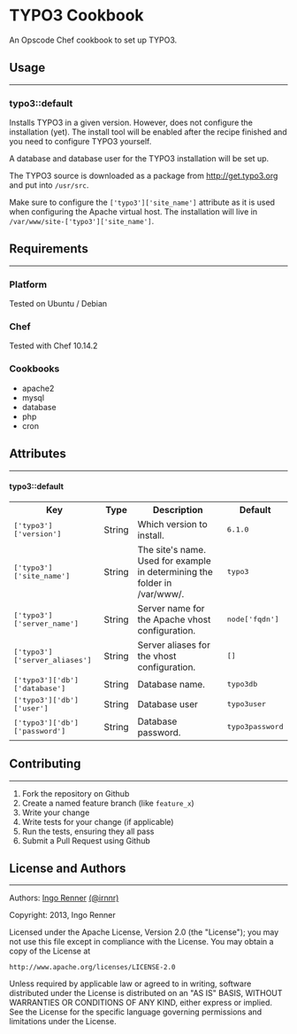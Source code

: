 # TYPO3 Cookbook

An Opscode Chef cookbook to set up TYPO3.

## Usage
---
### typo3::default

Installs TYPO3 in a given version. However, does not configure the installation (yet). The install tool will be enabled after the recipe finished and you need to configure TYPO3 yourself.

A database and database user for the TYPO3 installation will be set up. 

The TYPO3 source is downloaded as a package from <http://get.typo3.org> and put into `/usr/src`.

Make sure to configure the `['typo3']['site_name']` attribute as it is used when configuring the Apache virtual host. The installation will live in `/var/www/site-['typo3']['site_name']`.

## Requirements
---

### Platform

Tested on Ubuntu / Debian

### Chef

Tested with Chef 10.14.2 

### Cookbooks

* apache2
* mysql
* database
* php
* cron


## Attributes
---

#### typo3::default
<table>
  <tr>
    <th>Key</th>
    <th>Type</th>
    <th>Description</th>
    <th>Default</th>
  </tr>
  <tr>
    <td><tt>['typo3']['version']</tt></td>
    <td>String</td>
    <td>Which version to install.</td>
    <td><tt>6.1.0</tt></td>
  </tr>
  <tr>
    <td><tt>['typo3']['site_name']</tt></td>
    <td>String</td>
    <td>The site's name. Used for example in determining the folder in /var/www/.</td>
    <td><tt>typo3</tt></td>
  </tr>  
  <tr>
    <td><tt>['typo3']['server_name']</tt></td>
    <td>String</td>
    <td>Server name for the Apache vhost configuration.</td>
    <td><tt>node['fqdn']</tt></td>
  </tr>
  <tr>
    <td><tt>['typo3']['server_aliases']</tt></td>
    <td>String</td>
    <td>Server aliases for the vhost configuration.</td>
    <td><tt>[]</tt></td>
  </tr>
  <tr>
    <td><tt>['typo3']['db']['database']</tt></td>
    <td>String</td>
    <td>Database name.</td>
    <td><tt>typo3db</tt></td>
  </tr>
  <tr>
    <td><tt>['typo3']['db']['user']</tt></td>
    <td>String</td>
    <td>Database user</td>
    <td><tt>typo3user</tt></td>
  </tr>
  <tr>
    <td><tt>['typo3']['db']['password']</tt></td>
    <td>String</td>
    <td>Database password.</td>
    <td><tt>typo3password</tt></td>
  </tr>
</table>


## Contributing
---
1. Fork the repository on Github
2. Create a named feature branch (like `feature_x`)
3. Write your change
4. Write tests for your change (if applicable)
5. Run the tests, ensuring they all pass
6. Submit a Pull Request using Github

## License and Authors
---
Authors: [Ingo Renner](http://github.com/ingorenner) [(@irnnr)](http://twitter.com/irnnr)

Copyright: 2013, Ingo Renner

Licensed under the Apache License, Version 2.0 (the "License");
you may not use this file except in compliance with the License.
You may obtain a copy of the License at

    http://www.apache.org/licenses/LICENSE-2.0

Unless required by applicable law or agreed to in writing, software
distributed under the License is distributed on an "AS IS" BASIS,
WITHOUT WARRANTIES OR CONDITIONS OF ANY KIND, either express or implied.
See the License for the specific language governing permissions and
limitations under the License.